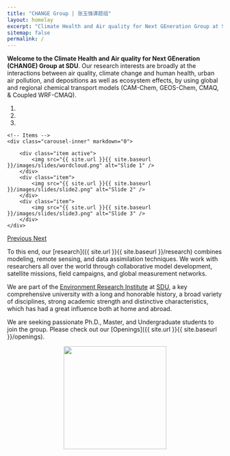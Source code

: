 ```yaml
---
title: "CHANGE Group | 张玉强课题组"
layout: homelay
excerpt: "Climate Health and Air quality for Next GEneration Group at SDU."
sitemap: false
permalink: /
---
```


**Welcome to the Climate Health and Air quality for Next GEneration (CHANGE) Group at SDU**. 
Our research interests are broadly at the interactions between air quality, climate change and human health, urban air pollution, and depositions as well as ecosystem effects, by using global and regional chemical transport models (CAM-Chem, GEOS-Chem, CMAQ, & Coupled WRF-CMAQ).

<div markdown="0" id="carousel" class="carousel slide" data-ride="carousel" data-interval="5000" data-pause="hover" >
    <!-- Menu -->
    <ol class="carousel-indicators">
        <li data-target="#carousel" data-slide-to="0" class="active"></li>
        <li data-target="#carousel" data-slide-to="1"></li>
        <li data-target="#carousel" data-slide-to="2"></li>
    </ol>

    <!-- Items -->
    <div class="carousel-inner" markdown="0">

        <div class="item active">
            <img src="{{ site.url }}{{ site.baseurl }}/images/slides/wordcloud.png" alt="Slide 1" />
        </div>
        <div class="item">
            <img src="{{ site.url }}{{ site.baseurl }}/images/slides/slide2.png" alt="Slide 2" />
        </div>
        <div class="item">
            <img src="{{ site.url }}{{ site.baseurl }}/images/slides/slide3.png" alt="Slide 3" />
        </div>
    </div>
  <a class="left carousel-control" href="#carousel" role="button" data-slide="prev">
    <span class="glyphicon glyphicon-chevron-left" aria-hidden="true"></span>
    <span class="sr-only">Previous</span>
  </a>
  <a class="right carousel-control" href="#carousel" role="button" data-slide="next">
    <span class="glyphicon glyphicon-chevron-right" aria-hidden="true"></span>
    <span class="sr-only">Next</span>
  </a>
</div>

To this end, our [research]({{ site.url }}{{ site.baseurl }}/research) combines modeling, remote sensing, and data assimilation techniques.
We work with researchers all over the world through collaborative model development, satellite missions, field campaigns, and global measurement networks.

We are part of the [Environment Research Institute](https://www.hj.sdu.edu.cn/index.htm) at [SDU](https://www.sdu.edu.cn/), a key comprehensive university with a long and honorable history, a broad variety of disciplines, strong academic strength and distinctive characteristics, which has had a great influence both at home and abroad.

We are seeking passionate Ph.D., Master, and Undergraduate students to join the group.
Please check out our [Openings]({{ site.url }}{{ site.baseurl }}/openings).

<p style="text-align:center;"><img src="{{ site.url }}{{ site.baseurl }}/images/sdulogo.png" style="width: 240px">
